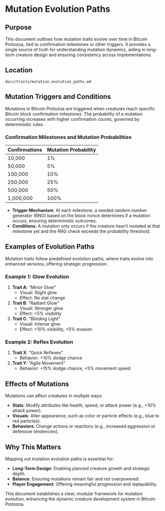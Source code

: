 
# Mutation Evolution Paths

## Purpose
This document outlines how mutation traits evolve over time in Bitcoin Protozoa, tied to confirmation milestones or other triggers. It provides a single source of truth for understanding mutation dynamics, aiding in long-term creature design and ensuring consistency across implementations.

## Location
`docs/traits/mutation_evolution_paths.md`

## Mutation Triggers and Conditions
Mutations in Bitcoin Protozoa are triggered when creatures reach specific Bitcoin block confirmation milestones. The probability of a mutation occurring increases with higher confirmation counts, governed by deterministic rules.

### Confirmation Milestones and Mutation Probabilities
| Confirmations | Mutation Probability |
|---------------|----------------------|
| 10,000        | 1%                   |
| 50,000        | 5%                   |
| 100,000       | 10%                  |
| 250,000       | 25%                  |
| 500,000       | 50%                  |
| 1,000,000     | 100%                 |

- **Trigger Mechanism**: At each milestone, a seeded random number generator (RNG) based on the block nonce determines if a mutation occurs, ensuring deterministic outcomes.
- **Conditions**: A mutation only occurs if the creature hasn’t mutated at that milestone yet and the RNG check exceeds the probability threshold.

## Examples of Evolution Paths
Mutation traits follow predefined evolution paths, where traits evolve into enhanced versions, offering strategic progression.

### Example 1: Glow Evolution
1. **Trait A**: "Minor Glow"  
   - Visual: Slight glow  
   - Effect: No stat change  
2. **Trait B**: "Radiant Glow"  
   - Visual: Stronger glow  
   - Effect: +5% visibility  
3. **Trait C**: "Blinding Light"  
   - Visual: Intense glow  
   - Effect: +10% visibility, +5% evasion  

### Example 2: Reflex Evolution
1. **Trait X**: "Quick Reflexes"  
   - Behavior: +10% dodge chance  
2. **Trait Y**: "Agile Movement"  
   - Behavior: +15% dodge chance, +5% movement speed  

## Effects of Mutations
Mutations can affect creatures in multiple ways:
- **Stats**: Modify attributes like health, speed, or attack power (e.g., +10% attack power).
- **Visuals**: Alter appearance, such as color or particle effects (e.g., blue to red particles).
- **Behaviors**: Change actions or reactions (e.g., increased aggression or defensive tendencies).

## Why This Matters
Mapping out mutation evolution paths is essential for:
- **Long-Term Design**: Enabling planned creature growth and strategic depth.
- **Balance**: Ensuring mutations remain fair and not overpowered.
- **Player Engagement**: Offering meaningful progression and replayability.

This document establishes a clear, modular framework for mutation evolution, enhancing the dynamic creature development system in Bitcoin Protozoa.
